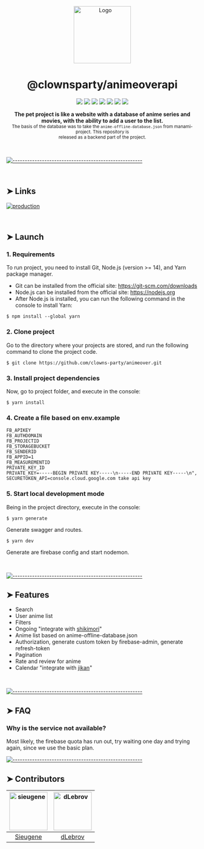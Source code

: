 <p align="center">
  <img src="https://avatars.githubusercontent.com/u/71570015?s=200&v=4" alt="Logo" width="150" height="150" />
</p>
<h1 align="center">@clownsparty/animeoverapi</h1>
<p align="center">
<img src="https://img.shields.io/badge/contributors-2-red"/>
<img src="https://img.shields.io/badge/packages-1-blue"/>
<img src="https://img.shields.io/badge/release-v0.0-blue"/>
<img src="https://img.shields.io/badge/typescript-4.1.5-blue"/>
<img src="https://img.shields.io/badge/tsoa-3.5.2-blue"/>
<img src="https://img.shields.io/badge/express-4.17.1-blue"/>
<img src="https://img.shields.io/badge/firebase-8.2.9-blue"/>
	</p>

<p align="center">
  <b>The pet project is like a website with a database of anime series and   <br/>
  movies, with the ability to add a user to the list.</b>
  <br/>
  <sub>
  The basis of the database was to take the <code>anime-offline-database.json</code> from manami-project. This repository is   <br/>
 released as a backend part of the project.<sub>
</p>
<br/>

[![-----------------------------------------------------](https://raw.githubusercontent.com/andreasbm/readme/master/assets/lines/colored.png)](#table-of-contents)

<br/>

## ➤ Links

[![production](https://img.shields.io/badge/swagger-v1-blue)](https://animeover-api.herokuapp.com/docs/)



<br/>

## ➤ Launch

### 1. Requirements

To run project, you need to install Git, Node.js (version >= 14), and Yarn package manager.

- Git can be installed from the official site: https://git-scm.com/downloads
- Node.js can be installed from the official site: https://nodejs.org
- After Node.js is installed, you can run the following command in the console to install Yarn:

`$ npm install --global yarn `

### 2. Clone project

Go to the directory where your projects are stored, and run the following command to clone the project code.

`$ git clone https://github.com/clowns-party/animeover.git `

### 3. Install project dependencies

Now, go to project folder, and execute in the console:

`$ yarn install `

### 4. Create a file based on env.example
    FB_APIKEY 
    FB_AUTHDOMAIN
    FB_PROJECTID
    FB_STORAGEBUCKET
    FB_SENDERID
    FB_APPID=1
    FB_MEASUREMENTID
    PRIVATE_KEY_ID
    PRIVATE_KEY=-----BEGIN PRIVATE KEY-----\n-----END PRIVATE KEY-----\n",
    SECURETOKEN_API=console.cloud.google.com take api key

### 5. Start local development mode

Being in the project directory, execute in the console:

`$ yarn generate`

Generate swagger and routes.

`$ yarn dev `

Generate are firebase config and start nodemon.



<br/>

[![-----------------------------------------------------](https://raw.githubusercontent.com/andreasbm/readme/master/assets/lines/colored.png)](#table-of-contents)

## ➤ Features
- Search
- User anime list
- Filters
- Ongoing "integrate with [shikimori](https://shikimori.one/)"
- Anime list based on anime-offline-database.json
- Authorization, generate custom token by firebase-admin, generate refresh-token
- Pagination
- Rate and review for anime
- Calendar "integrate with [jikan](https://jikan.docs.apiary.io/#reference/0/schedule)"
<br/>


[![-----------------------------------------------------](https://raw.githubusercontent.com/andreasbm/readme/master/assets/lines/colored.png)](#table-of-contents)

## ➤ FAQ
### Why is the service not available?

Most likely, the firebase quota has run out, try waiting one day and trying again, since we use the basic plan.	  
	
[![-----------------------------------------------------](https://raw.githubusercontent.com/andreasbm/readme/master/assets/lines/colored.png)](#table-of-contents)
	  
	  

## ➤ Contributors


| [<img alt="sieugene" src="https://avatars.githubusercontent.com/u/37626545?v=4" width="100">](https://sieugene.vercel.app) | [<img alt="dLebrov" src="https://avatars.githubusercontent.com/u/51052818?v=4" width="100">](https://github.com/dLebrov) |
|:--------------------------------------------------:|:--------------------------------------------------:|
| [Sieugene](https://sieugene.vercel.app) | [dLebrov](https://github.com/dLebrov) |

